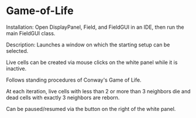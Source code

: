 # Game-of-Life

Installation:
Open DisplayPanel, Field, and FieldGUI in an IDE, then run the main FieldGUI class.


Description:
Launches a window on which the starting setup can be selected.

Live cells can be created via mouse clicks on the white panel while it is inactive.

Follows standing procedures of Conway's Game of Life.

At each iteration, live cells with less than 2 or more than 3 neighbors die and dead cells with exactly 3 neighbors are reborn.

Can be paused/resumed via the button on the right of the white panel.
